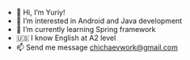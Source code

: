 - 👋 Hi, I’m Yuriy!
- 👀 I’m interested in Android and Java development
- 🌱 I’m currently learning Spring framework
- 🇺🇸 I know English at А2 level
- 📫 Send me message chichaevwork@gmail.com

<!---
Hanarlo/Hanarlo is a ✨ special ✨ repository because its `README.md` (this file) appears on your GitHub profile.
You can click the Preview link to take a look at your changes.
--->
